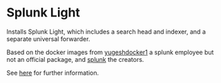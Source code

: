 # Splunk Light

Installs Splunk Light, which includes a search head and indexer, and a separate universal forwarder.

Based on the docker images from [yugeshdocker1](https://hub.docker.com/r/yugeshdocker1/docker-splunk-light/) a splunk employee but not an official package, and [splunk](https://hub.docker.com/r/splunk/splunk/) the creators.

See [here](https://www.splunk.com/en_us/products/splunk-light.html) for further information.
